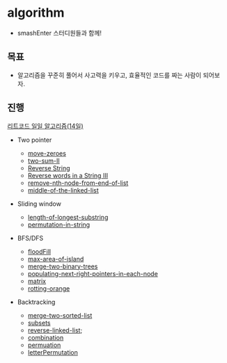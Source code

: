 # algorithm
- smashEnter 스터디원들과 함께!
## 목표
- 알고리즘을 꾸준히 풀어서 사고력을 키우고, 효율적인 코드를 짜는 사람이 되어보자.
## 진행

[리트코드 일일 알고리즘(14일)](https://leetcode.com/study-plan/algorithm/?progress=ukcked6)

- Two pointer
    - [move-zeroes](twoPointer/move-zeroes.js)
    - [two-sum-II](twoPointer/two-sum-ii.js)
    - [Reverse String](twoPointer/reverseString.js)
    - [Reverse words in a String III](twoPointer/ReverseWordsInAString.js)
    - [remove-nth-node-from-end-of-list](twoPointer/removeNthNodeFromEndOfList.js)
    - [middle-of-the-linked-list](twoPointer/middleOfLinkedList.js)

- Sliding window
    - [length-of-longest-substring](slidingWindow/lengthOfLongestSubstring.js)
    - [permutation-in-string](slidingWindow/permutationInString.js)
- BFS/DFS
    - [floodFill](BFSDFS/floodFill.js)
    - [max-area-of-island](BFSDFS/maxAreaOfIsland.js)
    - [merge-two-binary-trees](BFSDFS/mergeTwoBinaryTrees.js)
    - [populating-next-right-pointers-in-each-node](BFSDFS/populatingNext.js)
    - [matrix](BFSDFS/matrix.js)
    - [rotting-orange](BFSDFS/orange.js)
- Backtracking
    - [merge-two-sorted-list](Backtracking/mergeTwoSortedLists.js)
    - [subsets](Backtracking/subsets.js)
    - [reverse-linked-list](Backtracking/reverseLinkedList.js);
    - [combination](Backtracking/combination.js)
    - [permuation](Backtracking/permutation.js)
    - [letterPermutation](Backtracking/letterPuermutation.js)